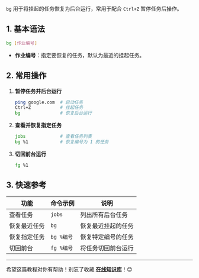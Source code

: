 


`bg` 用于将挂起的任务恢复为后台运行，常用于配合 `Ctrl+Z` 暂停任务后操作。

## 1. 基本语法  
```bash
bg [作业编号]
```
- **作业编号**：指定要恢复的任务，默认为最近的挂起任务。

## 2. 常用操作  

1. **暂停任务并后台运行**  
   ```bash
   ping google.com  # 启动任务
   Ctrl+Z           # 挂起任务
   bg               # 恢复后台运行
   ```

2. **查看并恢复指定任务**  
   ```bash
   jobs             # 查看任务列表
   bg %1            # 恢复编号为 1 的任务
   ```

3. **切回前台运行**  
   ```bash
   fg %1
   ```

## 3. 快速参考

| 功能             | 命令示例         | 说明                  |
|------------------|----------------|---------------------|
| 查看任务         | `jobs`         | 列出所有后台任务       |
| 恢复最近任务     | `bg`           | 恢复最近挂起的任务     |
| 恢复指定任务     | `bg %编号`      | 恢复特定编号的任务     |
| 切回前台         | `fg %编号`      | 将任务切回前台运行     |

---

希望这篇教程对你有帮助！别忘了收藏 [**在线知识库**](https://www.zxzsk.com)！😊  